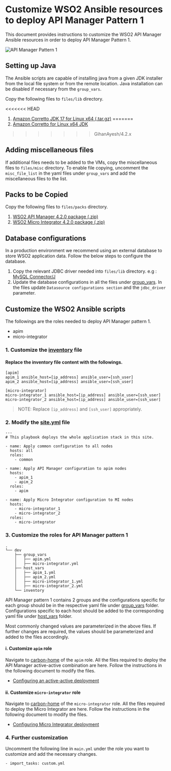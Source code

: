 # Customize WSO2 Ansible resources to deploy API Manager Pattern 1

This document provides instructions to customize the WSO2 API Manager Ansible resources in order to deploy API Manager Pattern 1.

![API Manager Pattern 1](images/Pattern-1.png "API Manager Pattern 1")

## Setting up Java
The Ansible scripts are capable of installing java from a given JDK installer from the local file system or from the remote location. Java installation can be disabled if necessary from the `group_vars`.

Copy the following files to `files/lib` directory.

<<<<<<< HEAD
1. [Amazon Corretto JDK 17 for Linux x64 (.tar.gz)](https://docs.aws.amazon.com/corretto/latest/corretto-17-ug/downloads-list.html)
=======
1. [Amazon Corretto for Linux x64 JDK](https://docs.aws.amazon.com/corretto/latest/corretto-8-ug/downloads-list.html)
>>>>>>> GihanAyesh/4.2.x

## Adding miscellaneous files
If additional files needs to be added to the VMs, copy the miscellaneous files to `files/misc` directory. To enable file copying,  uncomment the `misc_file_list` in the yaml files under `group_vars` and add the miscellaneous files to the list.

## Packs to be Copied

Copy the following files to `files/packs` directory.

1. [WSO2 API Manager 4.2.0 package (.zip)](https://wso2.com/api-management/)
2. [WSO2 Micro Integrator 4.2.0 package (.zip)](https://wso2.com/micro-integrator)

## Database configurations

In a production environment we recommend using an external database to store WSO2 application data. Follow the below steps to configure the database.

1. Copy the relevant JDBC driver needed into `files/lib` directory.
   e.g : [MySQL Connector/J](https://dev.mysql.com/downloads/connector/j/5.1.html)
2. Update the database configurations in all the files under [group_vars](../dev/group_vars). In the files update `Datasource configurations section` and the `jdbc_driver` parameter.

## Customize the WSO2 Ansible scripts

The followings are the roles needed to deploy API Manager pattern 1.
- apim
- micro-integrator

### 1. Customize the [inventory](../dev/inventory) file

#### Replace the inventory file content with the followings.

```
[apim]
apim_1 ansible_host=[ip_address] ansible_user=[ssh_user]
apim_2 ansible_host=[ip_address] ansible_user=[ssh_user]

[micro-integrator]
micro-integrator_1 ansible_host=[ip_address] ansible_user=[ssh_user]
micro-integrator_2 ansible_host=[ip_address] ansible_user=[ssh_user]
```
> NOTE: Replace `[ip_address]` and `[ssh_user]` appropriately.

### 2. Modify the [site.yml](../site.yml) file

```
---
# This playbook deploys the whole application stack in this site.

- name: Apply common configuration to all nodes
  hosts: all
  roles:
    - common

- name: Apply API Manager configuration to apim nodes
  hosts:
    - apim_1
    - apim_2
  roles:
    - apim
    
- name: Apply Micro Integrator configuration to MI nodes
  hosts:
    - micro-integrator_1
    - micro-integrator_2
  roles:
    - micro-integrator
```

### 3. Customize the roles for API Manager pattern 1

```
.
└── dev
    ├── group_vars
    │   ├── apim.yml
    │   ├── micro-integrator.yml
    ├── host_vars
    │   ├── apim_1.yml
    │   ├── apim_2.yml
    │   ├── micro-integrator_1.yml
    │   ├── micro-integrator_2.yml
    └── inventory

```
API Manager pattern 1 contains 2 groups and the configurations specific for each group should be in the respective yaml file under [group_vars](../dev/group_vars) folder. Configurations specific to each host should be added to the corresponding yaml file under [host_vars](../dev/host_vars) folder.

Most commonly changed values are parameterized in the above files. If further changes are required, the values should be parameterized and added to the files accordingly.

#### i. Customize `apim` role

Navigate to [carbon-home](../roles/apim/templates/carbon-home) of the `apim` role. All the files required to deploy the API Manager active-active combination are here. Follow the instructions in the following document to modify the files.
- [Configuring an active-active deployment](https://apim.docs.wso2.com/en/latest/install-and-setup/setup/single-node/configuring-an-active-active-deployment/)

#### ii. Customize `micro-integrator` role

Navigate to [carbon-home](../roles/micro-integrator/templates/carbon-home) of the `micro-integrator` role. All the files required to deploy the Micro Integrator are here. Follow the instructions in the following document to modify the files.
- [Configuring Micro Integrator deployment](https://apim.docs.wso2.com/en/latest/reference/config-catalog-mi/)

### 4. Further customization

Uncomment the following line in `main.yml` under the role you want to customize and add the necessary changes.
```
- import_tasks: custom.yml
```
